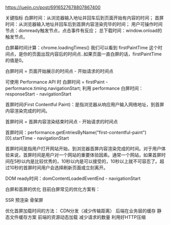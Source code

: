 
https://juejin.cn/post/6916527678807867400



关键指标
白屏时间：从浏览器输入地址并回车后到页面开始有内容的时间；
首屏时间：从浏览器输入地址并回车后到首屏内容渲染完毕的时间；
用户可操作时间节点：domready触发节点，点击事件有反应；
总下载时间：window.onload的触发节点。

白屏幕时间计算：chrome.loadingTimes()
我们可以看到 firstPaintTime 这个时间点，是你的页面出现内容后的时间点..如果页面一直白屏的话，firstPaintTime的值是0。

<!DOCTYPE html>
<html lang="en">
<head>
  <meta charset="UTF-8">
  <title>白屏</title>
  <script type="text/javascript">
    // 不兼容performance.timing 的浏览器，如IE8
    window.pageStartTime = Date.now();
  </script>
  <!-- 页面 CSS 资源 -->
  <link rel="stylesheet" href="common.css">
  <link rel="stylesheet" href="page.css">
  <script type="text/javascript">
    // 白屏时间结束点
    window.firstPaint = Date.now();
  </script>
</head>
<body>
  <!-- 页面内容 -->
</body>
</html>

白屏时间 = 页面开始展示的时间点 - 开始请求的时间点

可使用 Performance API 时
白屏时间 = firstPaint - performance.timing.navigationStart;
利用 performance
白屏时间：responseStart - navigationStart




首屏时间(First Contentful Paint)：是指浏览器从响应用户输入网络地址，到首屏内容渲染完成的时间。

首屏时间 = 首屏内容渲染结束时间点 - 开始请求的时间点

首屏时间：performance.getEntriesByName("first-contentful-paint")[0].startTime - navigationStart


首屏时间是指用户打开网站开始，到浏览器首屏内容渲染完成的时间。对于用户体验来说，首屏时间是用户对一个网站的重要体验因素。通常一个网站，如果首屏时间在5秒以内是比较优秀的，10秒以内是可以接受的，10秒以上就不可容忍了。超过10秒的首屏时间用户会选择刷新页面或立刻离开。



DOM ready时间：domContentLoadedEventEnd - navigationStart



白屏和首屏的优化
目前白屏常见的优化方案有：

SSR
预渲染
骨架屏


优化首屏加载时间的方法：
CDN分发（减少传输距离）
后端在业务层的缓存
静态文件缓存方案
前端的资源动态加载
减少请求的数量
利用好HTTP压缩
